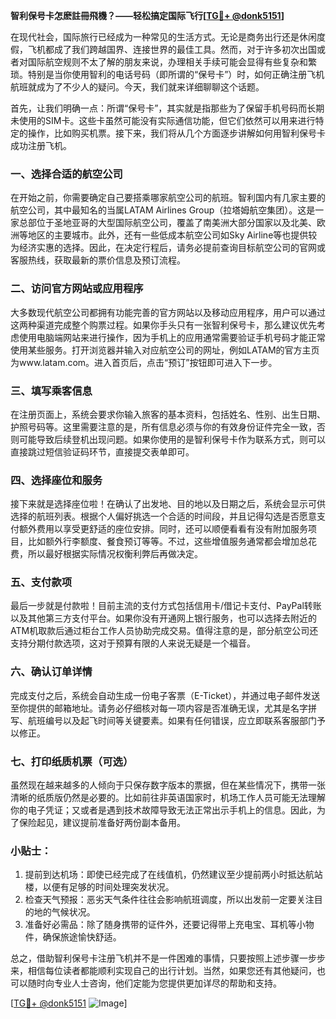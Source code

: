 **智利保号卡怎麽註冊飛機？——轻松搞定国际飞行[[TG💪+ @donk5151](https://t.me/s/donk5151)]**

在现代社会，国际旅行已经成为一种常见的生活方式。无论是商务出行还是休闲度假，飞机都成了我们跨越国界、连接世界的最佳工具。然而，对于许多初次出国或者对国际航空规则不太了解的朋友来说，办理相关手续可能会显得有些复杂和繁琐。特别是当你使用智利的电话号码（即所谓的“保号卡”）时，如何正确注册飞机航班就成为了不少人的疑问。今天，我们就来详细聊聊这个话题。

首先，让我们明确一点：所谓“保号卡”，其实就是指那些为了保留手机号码而长期未使用的SIM卡。这些卡虽然可能没有实际通信功能，但它们依然可以用来进行特定的操作，比如购买机票。接下来，我们将从几个方面逐步讲解如何用智利保号卡成功注册飞机。

### 一、选择合适的航空公司

在开始之前，你需要确定自己要搭乘哪家航空公司的航班。智利国内有几家主要的航空公司，其中最知名的当属LATAM Airlines Group（拉塔姆航空集团）。这是一家总部位于圣地亚哥的大型国际航空公司，覆盖了南美洲大部分国家以及北美、欧洲等地区的主要城市。此外，还有一些低成本航空公司如Sky Airline等也提供较为经济实惠的选择。因此，在决定行程后，请务必提前查询目标航空公司的官网或客服热线，获取最新的票价信息及预订流程。

### 二、访问官方网站或应用程序

大多数现代航空公司都拥有功能完善的官方网站以及移动应用程序，用户可以通过这两种渠道完成整个购票过程。如果你手头只有一张智利保号卡，那么建议优先考虑使用电脑端网站来进行操作，因为手机上的应用通常需要验证手机号码才能正常使用某些服务。打开浏览器并输入对应航空公司的网址，例如LATAM的官方主页为www.latam.com。进入首页后，点击“预订”按钮即可进入下一步。

### 三、填写乘客信息

在注册页面上，系统会要求你输入旅客的基本资料，包括姓名、性别、出生日期、护照号码等。这里需要注意的是，所有信息必须与你的有效身份证件完全一致，否则可能导致后续登机出现问题。如果你使用的是智利保号卡作为联系方式，则可以直接跳过短信验证码环节，直接提交表单即可。

### 四、选择座位和服务

接下来就是选择座位啦！在确认了出发地、目的地以及日期之后，系统会显示可供选择的航班列表。根据个人偏好挑选一个合适的时间段，并且记得勾选是否愿意支付额外费用以享受更舒适的座位安排。同时，还可以顺便看看有没有附加服务项目，比如额外行李额度、餐食预订等等。不过，这些增值服务通常都会增加总花费，所以最好根据实际情况权衡利弊后再做决定。

### 五、支付款项

最后一步就是付款啦！目前主流的支付方式包括信用卡/借记卡支付、PayPal转账以及其他第三方支付平台。如果你没有开通网上银行服务，也可以选择去附近的ATM机取款后通过柜台工作人员协助完成交易。值得注意的是，部分航空公司还支持分期付款选项，这对于预算有限的人来说无疑是一个福音。

### 六、确认订单详情

完成支付之后，系统会自动生成一份电子客票（E-Ticket），并通过电子邮件发送至你提供的邮箱地址。请务必仔细核对每一项内容是否准确无误，尤其是名字拼写、航班编号以及起飞时间等关键要素。如果有任何错误，应立即联系客服部门予以修正。

### 七、打印纸质机票（可选）

虽然现在越来越多的人倾向于只保存数字版本的票据，但在某些情况下，携带一张清晰的纸质版仍然是必要的。比如前往非英语国家时，机场工作人员可能无法理解你的电子凭证；又或者是遇到技术故障导致无法正常出示手机上的信息。因此，为了保险起见，建议提前准备好两份副本备用。

### 小贴士：

1. 提前到达机场：即使已经完成了在线值机，仍然建议至少提前两小时抵达航站楼，以便有足够的时间处理突发状况。
2. 检查天气预报：恶劣天气条件往往会影响航班调度，所以出发前一定要关注目的地的气候状况。
3. 准备好必需品：除了随身携带的证件外，还要记得带上充电宝、耳机等小物件，确保旅途愉快舒适。

总之，借助智利保号卡注册飞机并不是一件困难的事情，只要按照上述步骤一步步来，相信每位读者都能顺利实现自己的出行计划。当然，如果您还有其他疑问，也可以随时向专业人士咨询，他们定能为您提供更加详尽的帮助和支持。

[[TG💪+ @donk5151](https://t.me/s/donk5151) ![Image](https://i.postimg.cc/rwNCRYN7/Snipaste-2025-04-30-17-27-05.png)]